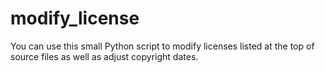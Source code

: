 # modify_license
You can use this small Python script to modify licenses listed at the top of source files as well as adjust copyright dates.
